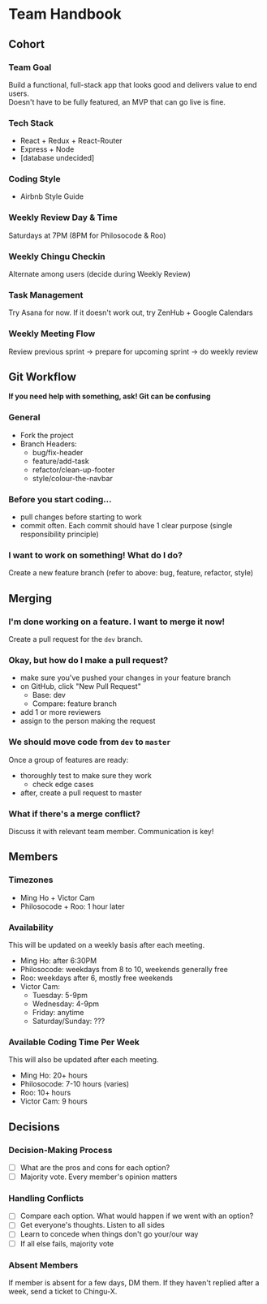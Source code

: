 # Team Handbook
## Cohort
### Team Goal
Build a functional, full-stack app that looks good and delivers value to end users.  
Doesn't have to be fully featured, an MVP that can go live is fine.  

### Tech Stack
- React + Redux + React-Router
- Express + Node
- [database undecided]

### Coding Style
- Airbnb Style Guide

### Weekly Review Day & Time
Saturdays at 7PM (8PM for Philosocode & Roo)

### Weekly Chingu Checkin
Alternate among users (decide during Weekly Review)

### Task Management
Try Asana for now. If it doesn't work out, try ZenHub + Google Calendars

### Weekly Meeting Flow
Review previous sprint -> prepare for upcoming sprint -> do weekly review


## Git Workflow
**If you need help with something, ask! Git can be confusing**  

### General
- Fork the project
- Branch Headers:
  + bug/fix-header
  + feature/add-task
  + refactor/clean-up-footer
  + style/colour-the-navbar

### Before you start coding...
- pull changes before starting to work
- commit often. Each commit should have 1 clear purpose (single responsibility principle)

### I want to work on something! What do I do?
Create a new feature branch (refer to above: bug, feature, refactor, style)

## Merging
### I'm done working on a feature. I want to merge it now!
Create a pull request for the `dev` branch.

### Okay, but how do I make a pull request?
- make sure you've pushed your changes in your feature branch
- on GitHub, click "New Pull Request"
  + Base: dev
  + Compare: feature branch
- add 1 or more reviewers
- assign to the person making the request

### We should move code from `dev` to `master`
Once a group of features are ready:
- thoroughly test to make sure they work
  + check edge cases
- after, create a pull request to master

### What if there's a merge conflict?
Discuss it with relevant team member. Communication is key!


## Members
### Timezones
- Ming Ho + Victor Cam
- Philosocode + Roo: 1 hour later

### Availability
This will be updated on a weekly basis after each meeting.
- Ming Ho: after 6:30PM
- Philosocode: weekdays from 8 to 10, weekends generally free
- Roo: weekdays after 6, mostly free weekends
- Victor Cam:
  + Tuesday: 5-9pm
  + Wednesday: 4-9pm
  + Friday: anytime
  + Saturday/Sunday: ???

### Available Coding Time Per Week
This will also be updated after each meeting.
- Ming Ho: 20+ hours
- Philosocode: 7-10 hours (varies)
- Roo: 10+ hours
- Victor Cam: 9 hours


## Decisions
### Decision-Making Process
- [ ] What are the pros and cons for each option?
- [ ] Majority vote. Every member's opinion matters

### Handling Conflicts
- [ ] Compare each option. What would happen if we went with an option?
- [ ] Get everyone's thoughts. Listen to all sides
- [ ] Learn to concede when things don't go your/our way
- [ ] If all else fails, majority vote

### Absent Members
If member is absent for a few days, DM them. If they haven't replied after a week, send a ticket to Chingu-X.